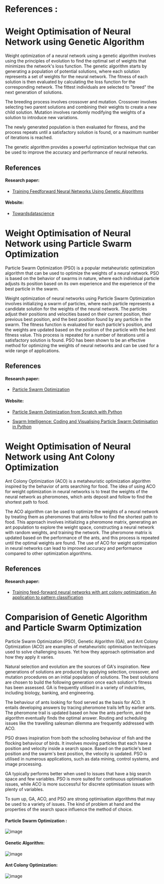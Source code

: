 # References : 

# Weight Optimisation of Neural Network using Genetic Algorithm

Weight optimization of a neural network using a genetic algorithm involves using the principles of evolution to find the optimal set of weights that minimizes the network's loss function. The genetic algorithm starts by generating a population of potential solutions, where each solution represents a set of weights for the neural network. The fitness of each solution is then evaluated by calculating the loss function for the corresponding network. The fittest individuals are selected to "breed" the next generation of solutions.

The breeding process involves crossover and mutation. Crossover involves selecting two parent solutions and combining their weights to create a new child solution. Mutation involves randomly modifying the weights of a solution to introduce new variations.

The newly generated population is then evaluated for fitness, and the process repeats until a satisfactory solution is found, or a maximum number of iterations is reached.

The genetic algorithm provides a powerful optimization technique that can be used to improve the accuracy and performance of neural networks.


## References

#### Research paper: 
* [Training Feedforward Neural Networks Using Genetic Algorithms](https://github.com/SG-Akshay10/Dynamic_Programming/blob/main/CIA2/Reference/Training%20Feedforward%20Neural%20Networks%20Using%20Genetic%20Algorithms%5B2155%5D.pdf)

#### Website: 
* [Towardsdatascience](https://towardsdatascience.com/introduction-to-genetic-algorithms-including-example-code-e396e98d8bf3)

# Weight Optimisation of Neural Network using Particle Swarm Optimization

Particle Swarm Optimization (PSO) is a popular metaheuristic optimization algorithm that can be used to optimize the weights of a neural network. PSO is based on the behavior of swarms in nature, where each individual particle adjusts its position based on its own experience and the experience of the best particle in the swarm.

Weight optimization of neural networks using Particle Swarm Optimization involves initializing a swarm of particles, where each particle represents a candidate solution for the weights of the neural network. The particles adjust their positions and velocities based on their current position, their previous best position, and the best position found by any particle in the swarm. The fitness function is evaluated for each particle's position, and the weights are updated based on the position of the particle with the best fitness value. This process is repeated for a number of iterations until a satisfactory solution is found. PSO has been shown to be an effective method for optimizing the weights of neural networks and can be used for a wide range of applications.

## References

#### Research paper: 
* [Particle Swarm Optimization](https://github.com/SG-Akshay10/Dynamic_Programming/blob/main/CIA2/Reference/Particle_swarm_optimization.pdf)

#### Website: 
* [Particle Swarm Optimization from Scratch with Python](https://nathanrooy.github.io/posts/2016-08-17/simple-particle-swarm-optimization-with-python/)

* [Swarm Intelligence: Coding and Visualising Particle Swarm Optimisation in Python](https://towardsdatascience.com/swarm-intelligence-coding-and-visualising-particle-swarm-optimisation-in-python-253e1bd00772)

# Weight Optimisation of Neural Network using Ant Colony Optimization

Ant Colony Optimization (ACO) is a metaheuristic optimization algorithm inspired by the behavior of ants searching for food. The idea of using ACO for weight optimization in neural networks is to treat the weights of the neural network as pheromones, which ants deposit and follow to find the shortest path to food.

The ACO algorithm can be used to optimize the weights of a neural network by treating them as pheromones that ants follow to find the shortest path to food. This approach involves initializing a pheromone matrix, generating an ant population to explore the weight space, constructing a neural network with random weights, and training the network. The pheromone matrix is updated based on the performance of the ants, and this process is repeated until the optimal weights are found. The use of ACO for weight optimization in neural networks can lead to improved accuracy and performance compared to other optimization algorithms.

## References

#### Research paper: 
* [Training feed-forward neural networks with ant colony optimization: An application to pattern classification](https://github.com/SG-Akshay10/Dynamic_Programming/blob/main/CIA2/Reference/ReferencePaperForACO.pdf)


# Comparision of Genetic Algorithm and Particle Swarm Optimization

Particle Swarm Optimization (PSO), Genetic Algorithm (GA), and Ant Colony Optimization (ACO) are examples of metaheuristic optimisation techniques used to solve challenging issues. Yet how they approach optimisation and how they apply it varies.

Natural selection and evolution are the sources of GA's inspiration. New generations of solutions are produced by applying selection, crossover, and mutation procedures on an initial population of solutions. The best solutions are chosen to build the following generation once each solution's fitness has been assessed. GA is frequently utilised in a variety of industries, including biology, banking, and engineering.

The behaviour of ants looking for food served as the basis for ACO. It entails developing answers by tracing pheromone trails left by earlier ants. The pheromone trail is updated based on how the ants perform, and the algorithm eventually finds the optimal answer. Routing and scheduling issues like the travelling salesman dilemma are frequently addressed with ACO.

PSO draws inspiration from both the schooling behaviour of fish and the flocking behaviour of birds. It involves moving particles that each have a position and velocity inside a search space. Based on the particle's best position and the swarm's best position, the velocity is updated. PSO is utilised in numerous applications, such as data mining, control systems, and image processing.

GA typically performs better when used to issues that have a big search space and few variables. PSO is more suited for continuous optimisation issues, while ACO is more successful for discrete optimisation issues with plenty of variables.

To sum up, GA, ACO, and PSO are strong optimisation algorithms that may be used to a variety of issues. The kind of problem at hand and the properties of the search space influence the method of choice.


#### Particle Swarm Optimization : 
![image](https://user-images.githubusercontent.com/83088512/230156228-0aa57cab-4ba2-450b-9f02-54d06d364d16.png)

#### Genetic Algorithm:
![image](https://user-images.githubusercontent.com/83088512/230156629-2190d699-48a1-4db5-9658-22ebc5afad56.png)

#### Ant Colony Optimization:
![image](https://user-images.githubusercontent.com/83088512/230175815-dcd43ff1-24e6-4793-a19a-c26ca0fac7bd.png)



